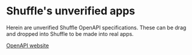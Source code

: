 # Shuffle's unverified apps 
Herein are unverified Shuffle OpenAPI specifications. These can be drag and dropped into Shuffle to be made into real apps. 

[OpenAPI website](https://www.openapis.org/)


